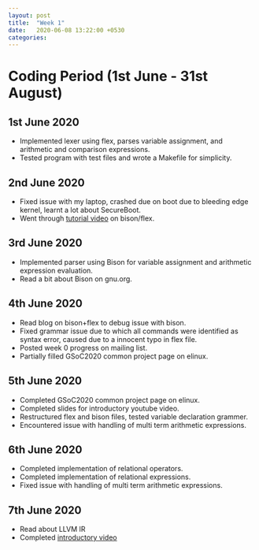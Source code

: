```yaml
---
layout: post
title:  "Week 1"
date:   2020-06-08 13:22:00 +0530
categories:
---
```


# Coding Period (1st June - 31st August)

## 1st June 2020

* Implemented lexer using flex, parses variable assignment, and arithmetic and comparison expressions.
* Tested program with test files and wrote a Makefile for simplicity.

## 2nd June 2020

* Fixed issue with my laptop, crashed due on boot due to bleeding edge kernel, learnt a lot about SecureBoot.
* Went through [tutorial video](https://www.youtube.com/watch?v=54bo1qaHAfk) on bison/flex.

## 3rd June 2020

* Implemented parser using Bison for variable assignment and arithmetic expression evaluation.
* Read a bit about Bison on gnu.org.
  
## 4th June 2020

* Read blog on bison+flex to debug issue with bison.
* Fixed grammar issue due to which all commands were identified as syntax error, caused due to a innocent typo in flex file.
* Posted week 0 progress on mailing list.
* Partially filled GSoC2020 common project page on elinux.

## 5th June 2020

* Completed GSoC2020 common project page on elinux.
* Completed slides for introductory youtube video.
* Restructured flex and bison files, tested variable declaration grammer.
* Encountered issue with handling of multi term arithmetic expressions.

## 6th June 2020

* Completed implementation of relational operators.
* Completed implementation of relational expressions.
* Fixed issue with handling of multi term arithmetic expressions.

## 7th June 2020

* Read about LLVM IR
* Completed [introductory video](https://youtu.be/AXacKDdxSdY)
